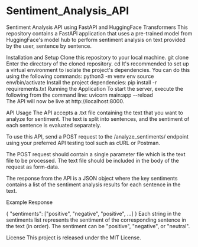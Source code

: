 # Sentiment_Analysis_API
Sentiment Analysis API using FastAPI and HuggingFace Transformers
This repository contains a FastAPI application that uses a pre-trained model from HuggingFace's model hub to perform sentiment analysis on text provided by the user, sentence by sentence.

Installation and Setup
Clone this repository to your local machine.
git clone <repo-link>
Enter the directory of the cloned repository.
cd <repo-name>
It's recommended to set up a virtual environment to isolate the project's dependencies. You can do this using the following commands:
python3 -m venv env
source env/bin/activate
Install the project dependencies:
pip install -r requirements.txt
Running the Application
To start the server, execute the following from the command line:
uvicorn main:app --reload    
The API will now be live at http://localhost:8000.

API Usage
The API accepts a .txt file containing the text that you want to analyze for sentiment. The text is split into sentences, and the sentiment of each sentence is evaluated separately.

To use this API, send a POST request to the /analyze_sentiments/ endpoint using your preferred API testing tool such as cURL or Postman.

The POST request should contain a single parameter file which is the text file to be processed. The text file should be included in the body of the request as form-data.

The response from the API is a JSON object where the key sentiments contains a list of the sentiment analysis results for each sentence in the text.

Example Response

{
  "sentiments": ["positive", "negative", "positive", ...]
}
Each string in the sentiments list represents the sentiment of the corresponding sentence in the text (in order). The sentiment can be "positive", "negative", or "neutral".

License
This project is released under the MIT License.
